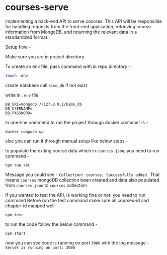 # courses-serve
implementing a back-end API to serve courses. This API will be responsible for handling requests from the front-end application, retrieving course information from MongoDB, and returning the relevant data in a standardized format.

Setup flow -


Make sure you are in project directory. 

To create an env file, pass command with in repo directory - 
```bash
touch .env
```

create database call `kimo_db` if not exist

write in `.env` file 
```
DB_URI=mongodb://127.0.0.1/kimo_db
DB_USERNAME=
DB_PASSWORD=
```

In one-line commend to run the project through docker container is -
```
docker compose up
```

else you can run it through manual setup like below steps - 

to populate the exiting course data which in `courses.json`, you need to run command -
```
npm run set
```
Message you could see - `Collection: courses, Successfully added.`
That means `courses` mongoDB collection been created and data also populated from `courses.json` to `courses` collection

If you wanted to test the API, is working fine or not. you need to run command
Before run the test command make sure all courses-id and chapter-id mapped well
```
npm test
```

to run the code follow the below command -
```
npm start
```
now you can see code is running on port `3000` with the log message - `Server is running on port: 3000`